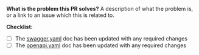 **What is the problem this PR solves?**
A description of what the problem is, or a link to an issue which this is related to.

**Checklist:**
- [ ] The [swagger.yaml](swagger.yaml) doc has been updated with any required changes
- [ ] The [openapi.yaml](openapi.yaml) doc has been updated with any required changes
